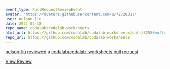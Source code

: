 ```yaml
---
event_type: PullRequestReviewEvent
avatar: "https://avatars.githubusercontent.com/u/7272031?"
user: nelson-liu
date: 2021-02-18
repo_name: codalab/codalab-worksheets
html_url: https://github.com/codalab/codalab-worksheets/pull/3255#pullrequestreview-592926855
repo_url: https://github.com/codalab/codalab-worksheets
---
```


<a href='https://github.com/nelson-liu' target='_blank'>nelson-liu</a> <a href='https://github.com/codalab/codalab-worksheets/pull/3255#pullrequestreview-592926855' target='_blank'>reviewed</a> a <a href='https://github.com/codalab/codalab-worksheets/pull/3255' target='_blank'>codalab/codalab-worksheets pull request</a>

<small></small>

<a href='https://github.com/codalab/codalab-worksheets/pull/3255#pullrequestreview-592926855' target='_blank'>View Review</a>